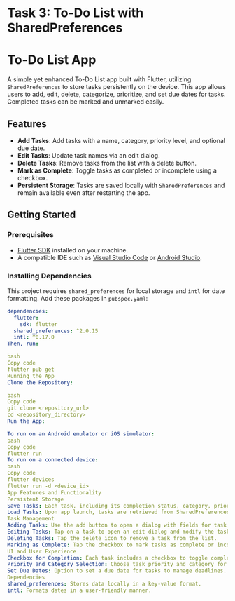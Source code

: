 # Task 3: To-Do List with SharedPreferences

# To-Do List App

A simple yet enhanced To-Do List app built with Flutter, utilizing `SharedPreferences` to store tasks persistently on the device. This app allows users to add, edit, delete, categorize, prioritize, and set due dates for tasks. Completed tasks can be marked and unmarked easily.

## Features
- **Add Tasks**: Add tasks with a name, category, priority level, and optional due date.
- **Edit Tasks**: Update task names via an edit dialog.
- **Delete Tasks**: Remove tasks from the list with a delete button.
- **Mark as Complete**: Toggle tasks as completed or incomplete using a checkbox.
- **Persistent Storage**: Tasks are saved locally with `SharedPreferences` and remain available even after restarting the app.

## Getting Started

### Prerequisites
- [Flutter SDK](https://flutter.dev/docs/get-started/install) installed on your machine.
- A compatible IDE such as [Visual Studio Code](https://code.visualstudio.com/) or [Android Studio](https://developer.android.com/studio).

### Installing Dependencies
This project requires `shared_preferences` for local storage and `intl` for date formatting. Add these packages in `pubspec.yaml`:

```yaml
dependencies:
  flutter:
    sdk: flutter
  shared_preferences: ^2.0.15
  intl: ^0.17.0
Then, run:

bash
Copy code
flutter pub get
Running the App
Clone the Repository:

bash
Copy code
git clone <repository_url>
cd <repository_directory>
Run the App:

To run on an Android emulator or iOS simulator:
bash
Copy code
flutter run
To run on a connected device:
bash
Copy code
flutter devices
flutter run -d <device_id>
App Features and Functionality
Persistent Storage
Save Tasks: Each task, including its completion status, category, priority, and optional due date, is saved in SharedPreferences using JSON encoding.
Load Tasks: Upon app launch, tasks are retrieved from SharedPreferences to restore the previous session.
Task Management
Adding Tasks: Use the add button to open a dialog with fields for task name, category, priority, and due date.
Editing Tasks: Tap on a task to open an edit dialog and modify the task name.
Deleting Tasks: Tap the delete icon to remove a task from the list.
Marking as Complete: Tap the checkbox to mark tasks as complete or incomplete.
UI and User Experience
Checkbox for Completion: Each task includes a checkbox to toggle completion status.
Priority and Category Selection: Choose task priority and category for better organization.
Set Due Dates: Option to set a due date for tasks to manage deadlines.
Dependencies
shared_preferences: Stores data locally in a key-value format.
intl: Formats dates in a user-friendly manner.
